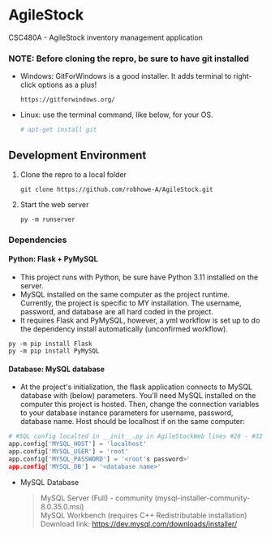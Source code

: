 # AgileStock

CSC480A - AgileStock inventory management application

### NOTE: Before cloning the repro, be sure to have git installed  
- Windows: GitForWindows is a good installer. It adds terminal to right-click options as a plus!  
  ```
  https://gitforwindows.org/
  ```
  
- Linux: use the terminal command, like below, for your OS.  
  ``` Bash
  # apt-get install git
  ```

## Development Environment

1. Clone the repro to a local folder
   ```
   git clone https://github.com/robhowe-A/AgileStock.git
   ```
2. Start the web server
   ```
   py -m runserver
   ```

### Dependencies

#### Python: Flask + PyMySQL  
- This project runs with Python, be sure have Python 3.11 installed on the server.  
- MySQL installed on the same computer as the project runtime. Currently, the project is specific to MY installation. The username, password, and database are all hard coded in the project.  
- It requires Flask and PyMySQL, however, a yml workflow is set up to do the dependency install automatically (unconfirmed workflow).  

```
py -m pip install Flask
py -m pip install PyMySQL
```

#### Database: MySQL database
- At the project's initialization, the flask application connects to MySQL database with (below) parameters. You'll need MySQL installed on the computer this project is hosted. Then, change the connection variables to your database instance parameters for username, password, database name. Host should be localhost if on the same computer:

``` Python
# #SQL config localted in __init__.py in AgileStockWeb lines #28 - #32
app.config['MYSQL_HOST'] = 'localhost'
app.config['MYSQL_USER'] = 'root'
app.config['MYSQL_PASSWORD'] = '<root's password>'
app.config['MYSQL_DB'] = '<database name>'
```
- MySQL Database  
  > MySQL Server (Full) - community (mysql-installer-community-8.0.35.0.msi)  
  > MySQL Workbench (requires C++ Redistributable installation)  
  > Download link: https://dev.mysql.com/downloads/installer/  

